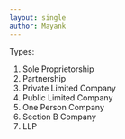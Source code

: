```yaml
---
layout: single
author: Mayank
---
```


Types: 
1. Sole Proprietorship
2. Partnership
3. Private Limited Company
4. Public Limited Company
5. One Person Company
6. Section B Company
7. LLP 
